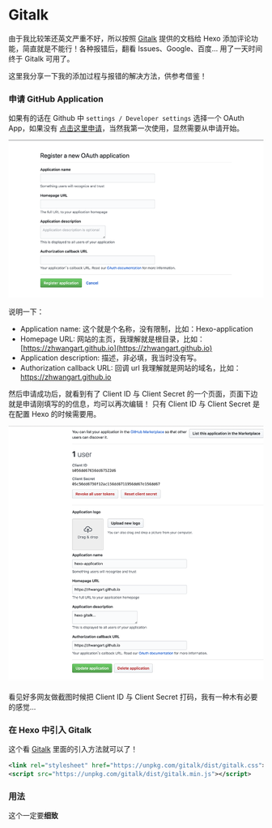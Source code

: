 # Gitalk

由于我比较笨还英文严重不好，所以按照 [Gitalk](https://github.com/gitalk/gitalk) 提供的文档给 Hexo 添加评论功能，简直就是不能行！各种报错后，翻看 Issues、Google、百度... 用了一天时间终于 Gitalk 可用了。

这里我分享一下我的添加过程与报错的解决方法，供参考借鉴！


### 申请 GitHub Application

如果有的话在 Github 中 `settings / Developer settings` 选择一个 OAuth App，如果没有 [点击这里申请](https://github.com/settings/applications/new)，当然我第一次使用，显然需要从申请开始。

![注册需要填写的表单](./source/Register-OAuth-application.png)

说明一下：

+ Application name: 这个就是个名称，没有限制，比如：Hexo-application
+ Homepage URL: 网站的主页，我理解就是根目录，比如：[https://zhwangart.github.io](https://zhwangart.github.io)
+ Application description: 描述，非必填，我当时没有写。
+ Authorization callback URL: 回调 url 我理解就是网站的域名，比如：https://zhwangart.github.io

然后申请成功后，就看到有了 Client ID 与 Client Secret 的一个页面，页面下边就是申请刚填写的的信息，均可以再次编辑！ 只有 Client ID 与 Client Secret 是在配置 Hexo 的时候需要用。

![申请成功](./source/OAuth-application.png)

看见好多网友做截图时候把 Client ID 与 Client Secret 打码，我有一种木有必要的感觉...

### 在 Hexo 中引入 Gitalk

这个看 [Gitalk](https://github.com/gitalk/gitalk) 里面的引入方法就可以了！

``` xml
<link rel="stylesheet" href="https://unpkg.com/gitalk/dist/gitalk.css">
<script src="https://unpkg.com/gitalk/dist/gitalk.min.js"></script>
```

### 用法

这个一定要**细致**